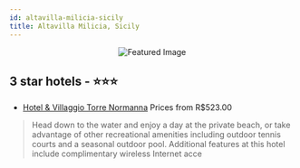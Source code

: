 ```yaml
---
id: altavilla-milicia-sicily
title: Altavilla Milicia, Sicily
---
```


<center><img src="https://i.travelapi.com/hotels/2000000/1490000/1483600/1483565/41712b05_z.jpg" alt="Featured Image" /></center>


##  3 star hotels - ⭐️⭐️⭐️

-    [Hotel & Villaggio Torre Normanna](https://us.hurb.com/hotels/altavilla-milicia/hotel-villaggio-torre-normanna-JNP-JP065641?cmp=18055) Prices from R$523.00
   > Head down to the water and enjoy a day at the private beach, or take advantage of other recreational amenities including outdoor tennis courts and a seasonal outdoor pool. Additional features at this hotel include complimentary wireless Internet acce
